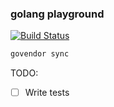 ### golang playground
[![Build Status](https://travis-ci.org/server-may-cry/bubble-go.svg?branch=master)](https://travis-ci.org/server-may-cry/bubble-go)

```sh
govendor sync
```

TODO:
- [ ] Write tests
